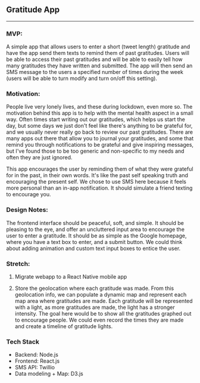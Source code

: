 ## Gratitude App
---
### MVP:
A simple app that allows users to enter a short (tweet length) gratitude and have the app send them texts to remind them of past gratitudes. Users will be able to access their past gratitudes and will be able to easily tell how many gratitudes they have written and submitted. The app will then send an SMS message to the users a specified number of times during the week (users will be able to turn modify and turn on/off this setting). 

### Motivation:
People live very lonely lives, and these during lockdown, even more so. The motivation behind this app is to help with the mental health aspect in a small way. Often times start writing out our gratitudes, which helps us start the day, but some days we just don't feel like there's anything to be grateful for, and we usually never really go back to review our past gratitudes. There are many apps out there that allow you to journal your gratitudes, and some that remind you through notifications to be grateful and give inspiring messages, but I've found those to be too generic and non-specific to my needs and often they are just ignored. 

This app encourages the user by reminding them of what they were grateful for in the past, in their own words. It's like the past self speaking truth and encouraging the present self. We chose to use SMS here because it feels more personal than an in-app notification. It should simulate a friend texting to encourage you. 

### Design Notes: 
The frontend interface should be peaceful, soft, and simple. It should be pleasing to the eye, and offer an uncluttered input area to encourage the user to enter a gratitude. It should be as simple as the Google homepage, where you have a text box to enter, and a submit button. We could think about adding animation and custom text input boxes to entice the user. 

### Stretch:
1. Migrate webapp to a React Native mobile app

2. Store the geolocation where each gratitude was made. From this geolocation info, we can populate a dynamic map and represent each map area where gratitudes are made. Each gratitude will be represented with a light, as more gratitudes are made, the light has a stronger intensity. The goal here would be to show all the gratitudes graphed out to encourage people. We could even record the times they are made and create a timeline of gratitude lights.


### Tech Stack
- Backend: Node.js
- Frontend: React.js
- SMS API: Twillio
- Data modeling + Map: D3.js

